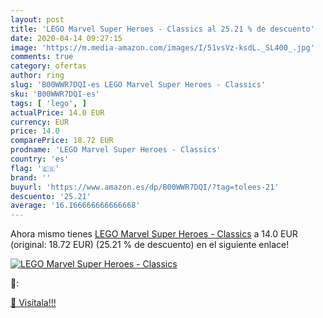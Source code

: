 ```yaml
---
layout: post
title: 'LEGO Marvel Super Heroes - Classics al 25.21 % de descuento'
date: 2020-04-14 09:27:15
image: 'https://m.media-amazon.com/images/I/51vsVz-ksdL._SL400_.jpg'
comments: true
category: ofertas
author: ring
slug: 'B00WWR7DQI-es LEGO Marvel Super Heroes - Classics'
sku: 'B00WWR7DQI-es'
tags: [ 'lego', ]
actualPrice: 14.0 EUR
currency: EUR
price: 14.0
comparePrice: 18.72 EUR
prodname: 'LEGO Marvel Super Heroes - Classics'
country: 'es'
flag: '🇪🇸'
brand: ''
buyurl: 'https://www.amazon.es/dp/B00WWR7DQI/?tag=tolees-21'
descuento: '25.21'
average: '16.166666666666668'
---
```


Ahora mismo tienes [LEGO Marvel Super Heroes - Classics](https://www.amazon.es/dp/B00WWR7DQI/?tag=tolees-21) a 14.0 EUR (original: 18.72 EUR) (25.21 %  de descuento) en el siguiente enlace!

[![LEGO Marvel Super Heroes - Classics](https://m.media-amazon.com/images/I/51vsVz-ksdL._SL400_.jpg)](https://www.amazon.es/dp/B00WWR7DQI/?tag=tolees-21)

🔎:


[🛒 Visítala!!!](https://www.amazon.es/dp/B00WWR7DQI/?tag=tolees-21)
